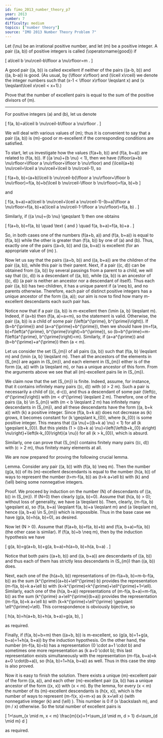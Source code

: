```yaml
---
id: fimo_2013_number_theory_p7
year: 2013
number: 7
difficulty: medium
topics: ["number theory"]
source: "IMO 2013 Number Theory Problem 7"
---
```


Let \(\nu\) be an irrational positive number, and let \(m\) be a positive integer. A pair \((a, b)\) of positive integers is called \(\operatorname{good}\) if

\[
a\lceil b \nu\rceil-b\lfloor a \nu\rfloor=m .
\]

A good pair \((a, b)\) is called excellent if neither of the pairs \((a-b, b)\) and \((a, b-a)\) is good. (As usual, by \(\lfloor x\rfloor\) and \(\lceil x\rceil\) we denote the integer numbers such that \(x-1 < \lfloor x\rfloor \leqslant x\) and \(x \leqslant\lceil x\rceil < x+1\).)

Prove that the number of excellent pairs is equal to the sum of the positive divisors of \(m\).

---
For positive integers \(a\) and \(b\), let us denote

\[
f(a, b)=a\lceil b \nu\rceil-b\lfloor a \nu\rfloor .
\]

We will deal with various values of \(m\); thus it is convenient to say that a pair \((a, b)\) is \(m\)-good or m-excellent if the corresponding conditions are satisfied.

To start, let us investigate how the values \(f(a+b, b)\) and \(f(a, b+a)\) are related to \(f(a, b)\). If \(\{a \nu\}+\{b \nu\} < 1\), then we have \(\lfloor(a+b) \nu\rfloor=\lfloor a \nu\rfloor+\lfloor b \nu\rfloor\) and \(\lceil(a+b) \nu\rceil=\lceil a \nu\rceil+\lceil b \nu\rceil-1\), so

\[
f(a+b, b)=(a+b)\lceil b \nu\rceil-b(\lfloor a \nu\rfloor+\lfloor b \nu\rfloor)=f(a, b)+b(\lceil b \nu\rceil-\lfloor b \nu\rfloor)=f(a, b)+b
\]

and

\[
f(a, b+a)=a(\lceil b \nu\rceil+\lceil a \nu\rceil-1)-(b+a)\lfloor a \nu\rfloor=f(a, b)+a(\lceil a \nu\rceil-1-\lfloor a \nu\rfloor)=f(a, b) .
\]

Similarly, if \(\{a \nu\}+\{b \nu\} \geqslant 1\) then one obtains

\[
f(a+b, b)=f(a, b) \quad \text { and } \quad f(a, b+a)=f(a, b)+a .
\]

So, in both cases one of the numbers \(f(a+b, a)\) and \(f(a, b+a)\) is equal to \(f(a, b)\) while the other is greater than \(f(a, b)\) by one of \(a\) and \(b\). Thus, exactly one of the pairs \((a+b, b)\) and \((a, b+a)\) is excellent (for an appropriate value of \(m\) ).

Now let us say that the pairs \((a+b, b)\) and \((a, b+a)\) are the children of the pair \((a, b)\), while this pair is their parent. Next, if a pair \((c, d)\) can be obtained from \((a, b)\) by several passings from a parent to a child, we will say that \((c, d)\) is a descendant of \((a, b)\), while \((a, b)\) is an ancestor of \((c, d)\) (a pair is neither an ancestor nor a descendant of itself). Thus each pair \((a, b)\) has two children, it has a unique parent if \(a \neq b\), and no parents otherwise. Therefore, each pair of distinct positive integers has a unique ancestor of the form \((a, a)\); our aim is now to find how many m-excellent descendants each such pair has.

Notice now that if a pair \((a, b)\) is m-excellent then \(\min \{a, b\} \leqslant m\). Indeed, if \(a=b\) then \(f(a, a)=a=m\), so the statement is valid. Otherwise, the pair \((a, b)\) is a child of some pair \(\left(a^{\prime}, b^{\prime}\right)\). If \(b=b^{\prime}\) and \(a=a^{\prime}+b^{\prime}\), then we should have \(m=f(a, b)=f\left(a^{\prime}, b^{\prime}\right)+b^{\prime}\), so \(b=b^{\prime}=m-f\left(a^{\prime}, b^{\prime}\right)<m\). Similarly, if \(a=a^{\prime}\) and \(b=b^{\prime}+a^{\prime}\) then \(a < m\).

Let us consider the set \(S_{m}\) of all pairs \((a, b)\) such that \(f(a, b) \leqslant m\) and \(\min \{a, b\} \leqslant m\). Then all the ancestors of the elements in \(S_{m}\) are again in \(S_{m}\), and each element in \(S_{m}\) either is of the form \((a, a)\) with \(a \leqslant m\), or has a unique ancestor of this form. From the arguments above we see that all \(m\)-excellent pairs lie in \(S_{m}\).

We claim now that the set \(S_{m}\) is finite. Indeed, assume, for instance, that it contains infinitely many pairs \((c, d)\) with \(d > 2 m\). Such a pair is necessarily a child of \((c, d-c)\), and thus a descendant of some pair \(\left(c, d^{\prime}\right)\) with \(m < d^{\prime} \leqslant 2 m\). Therefore, one of the pairs \((a, b) \in S_{m}\) with \(m < b \leqslant 2 m\) has infinitely many descendants in \(S_{m}\), and all these descendants have the form \((a, b+k a)\) with \(k\) a positive integer. Since \(f(a, b+k a)\) does not decrease as \(k\) grows, it becomes constant for \(k \geqslant k_{0}\), where \(k_{0}\) is some positive integer. This means that \(\{a \nu\}+\{(b+k a) \nu\} < 1\) for all \(k \geqslant k_{0}\). But this yields \(1 > \{(b+k a) \nu\}=\left\{\left(b+k_{0} a\right) \nu\right\}+\left(k-k_{0}\right)\{a \nu\}\) for all \(k > k_{0}\), which is absurd.

Similarly, one can prove that \(S_{m}\) contains finitely many pairs \((c, d)\) with \(c > 2 m\), thus finitely many elements at all.

We are now prepared for proving the following crucial lemma.

Lemma. Consider any pair \((a, b)\) with \(f(a, b) \neq m\). Then the number \(g(a, b)\) of its \(m\)-excellent descendants is equal to the number \(h(a, b)\) of ways to represent the number \(t=m-f(a, b)\) as \(t=k a+\ell b\) with \(k\) and \(\ell\) being some nonnegative integers.

Proof. We proceed by induction on the number \(N\) of descendants of \((a, b)\) in \(S_{m}\). If \(N=0\) then clearly \(g(a, b)=0\). Assume that \(h(a, b) > 0\); without loss of generality, we have \(a \leqslant b\). Then, clearly, \(m-f(a, b) \geqslant a\), so \(f(a, b+a) \leqslant f(a, b)+a \leqslant m\) and \(a \leqslant m\), hence \((a, b+a) \in S_{m}\) which is impossible. Thus in the base case we have \(g(a, b)=h(a, b)=0\), as desired.

Now let \(N > 0\). Assume that \(f(a+b, b)=f(a, b)+b\) and \(f(a, b+a)=f(a, b)\) (the other case is similar). If \(f(a, b)+b \neq m\), then by the induction hypothesis we have

\[
g(a, b)=g(a+b, b)+g(a, b+a)=h(a+b, b)+h(a, b+a) .
\]

Notice that both pairs \((a+b, b)\) and \((a, b+a)\) are descendants of \((a, b)\) and thus each of them has strictly less descendants in \(S_{m}\) than \((a, b)\) does.

Next, each one of the \(h(a+b, b)\) representations of \(m-f(a+b, b)=m-b-f(a, b)\) as the sum \(k^{\prime}(a+b)+\ell^{\prime} b\) provides the representation \(m-f(a, b)=k a+\ell b\) with \(k=k^{\prime}<k^{\prime}+\ell^{\prime}+1=\ell\). Similarly, each one of the \(h(a, b+a)\) representations of \(m-f(a, b+a)=m-f(a, b)\) as the sum \(k^{\prime} a+\ell^{\prime}(b+a)\) provides the representation \(m-f(a, b)=k a+\ell b\) with \(k=k^{\prime}+\ell^{\prime} \geqslant \ell^{\prime}=\ell\). This correspondence is obviously bijective, so

\[
h(a, b)=h(a+b, b)+h(a, b+a)=g(a, b),
\]

as required.

Finally, if \(f(a, b)+b=m\) then \((a+b, b)\) is m-excellent, so \(g(a, b)=1+g(a, b+a)=1+h(a, b+a)\) by the induction hypothesis. On the other hand, the number \(m-f(a, b)=b\) has a representation \(0 \cdot a+1 \cdot b\) and sometimes one more representation as \(k a+0 \cdot b\); this last representation exists simultaneously with the representation \(m-f(a, b+a)=k a+0 \cdot(b+a)\), so \(h(a, b)=1+h(a, b+a)\) as well. Thus in this case the step is also proved.

Now it is easy to finish the solution. There exists a unique \(m\)-excellent pair of the form \((a, a)\), and each other \(m\)-excellent pair \((a, b)\) has a unique ancestor of the form \((x, x)\) with \(x < m\). By the lemma, for every \(x < m\) the number of its \(m\)-excellent descendants is \(h(x, x)\), which is the number of ways to represent \(m-f(x, x)=m-x\) as \(k x+\ell x\) (with nonnegative integer \(k\) and \(\ell\) ). This number is 0 if \(x \backslash m\), and \(m / x\) otherwise. So the total number of excellent pairs is

\[
1+\sum_{x \mid m, x  <  m} \frac{m}{x}=1+\sum_{d \mid m, d  >  1} d=\sum_{d \mid m} d
\]

as required.

